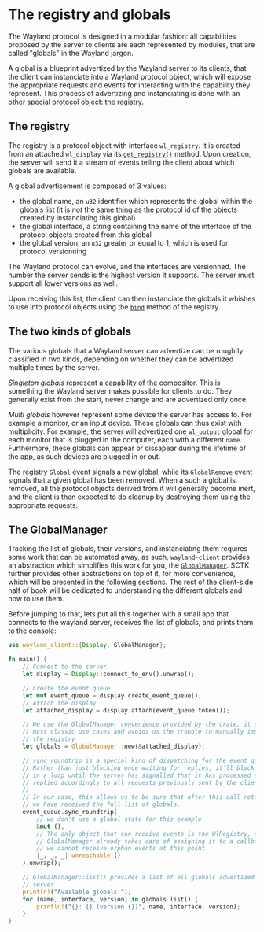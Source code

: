 # The registry and globals

The Wayland protocol is designed in a modular fashion: all capabilities proposed by
the server to clients are each represented by modules, that are called "globals" in
the Wayland jargon.

A global is a blueprint advertized by the Wayland server to its clients, that the
client can instanciate into a Wayland protocol object, which will expose the
appropriate requests and events for interacting with the capability they represent.
This process of advertizing and instanciating is done with an other special
protocol object: the registry.

## The registry

The registry is a protocol object with interface `wl_registry`. It is created from
an attached `wl_display` via its
[`get_registry()`](https://docs.rs/wayland-client/*/wayland_client/protocol/wl_display/struct.WlDisplay.html#method.get_registry)
method. Upon creation, the server will send it a stream of events telling the client
about which globals are available.

A global advertisement is composed of 3 values:

- the global name, an `u32` identifier which represents the global within the globals list
  (it is *not* the same thing as the protocol id of the objects created by instanciating this
  global)
- the global interface, a string containing the name of the interface of the protocol objects
  created from this global
- the global version, an `u32` greater or equal to 1, which is used for protocol versionning

The Wayland protocol can evolve, and the interfaces are versionned. The number the server sends
is the highest version it supports. The server must support all lower versions as well.

Upon receiving this list, the client can then instanciate the globals it whishes to use into
protocol objects using the
[`bind`](https://docs.rs/wayland-client/*/wayland_client/protocol/wl_registry/struct.WlRegistry.html#method.bind)
method of the registry.

## The two kinds of globals

The various globals that a Wayland server can advertize can be roughtly classified in two kinds,
depending on whether they can be advertized multiple times by the server.

*Singleton globals* represent a capability of the compositor. This is something the Wayland server
makes possible for clients to do. They generally exist from the start, never change and are
advertized only once.

*Multi globals* however represent some device the server has access to. For example a monitor,
or an input device. These globals can thus exist with multiplicity. For example, the
server will advertized one `wl_output` global for each monitor that is plugged in the computer,
each with a different `name`. Furthermore, these globals can appear or dissapear during the
lifetime of the app, as such devices are plugged in or out.

The registry `Global` event signals a new global, while its `GlobalRemove` event signals that a
given global has been removed. When a such a global is removed, all the protocol objects derived
from it will generally become inert, and the client is then expected to do cleanup by destroying
them using the appropriate requests.

## The GlobalManager

Tracking the list of globals, their versions, and instanciating them requires some work that can be
automated away, as such, `wayland-client` provides an abstraction which simplifies this work for you,
the [`GlobalManager`](https://docs.rs/wayland-client/*/wayland_client/struct.GlobalManager.html).
SCTK further provides other abstractions on top of it, for more convenience, which will be presented
in the following sections. The rest of the client-side half of book will be dedicated to understanding
the different globals and how to use them.

Before jumping to that, lets put all this together with a small app that connects to the wayland server,
receives the list of globals, and prints them to the console:

```rust
use wayland_client::{Display, GlobalManager};

fn main() {
    // Connect to the server
    let display = Display::connect_to_env().unwrap();

    // Create the event queue
    let mut event_queue = display.create_event_queue();
    // Attach the display
    let attached_display = display.attach(event_queue.token());

    // We use the GlobalManager convenience provided by the crate, it covers
    // most classic use cases and avoids us the trouble to manually implement
    // the registry
    let globals = GlobalManager::new(&attached_display);

    // sync_roundtrip is a special kind of dispatching for the event queue.
    // Rather than just blocking once waiting for replies, it'll block
    // in a loop until the server has signalled that it has processed and
    // replied accordingly to all requests previously sent by the client.
    //
    // In our case, this allows us to be sure that after this call returns,
    // we have received the full list of globals.
    event_queue.sync_roundtrip(
        // we don't use a global state for this example
        &mut (),
        // The only object that can receive events is the WlRegistry, and the
        // GlobalManager already takes care of assigning it to a callback, so
        // we cannot receive orphan events at this point
        |_, _, _| unreachable!()
    ).unwrap();

    // GlobalManager::list() provides a list of all globals advertized by the
    // server
    println!("Available globals:");
    for (name, interface, version) in globals.list() {
        println!("{}: {} (version {})", name, interface, version);
    }
}
```
